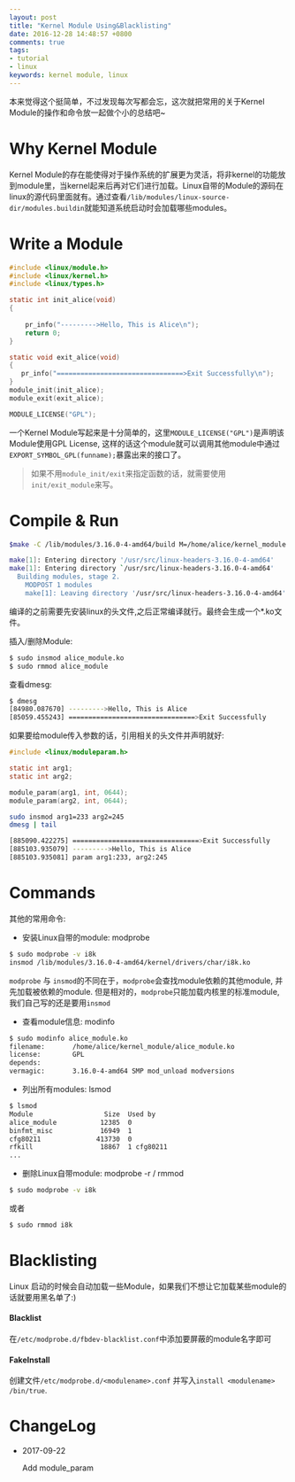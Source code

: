 ```yaml
---
layout: post
title: "Kernel Module Using&Blacklisting"
date: 2016-12-28 14:48:57 +0800
comments: true
tags:
- tutorial
- linux
keywords: kernel module, linux
---
```


本来觉得这个挺简单，不过发现每次写都会忘，这次就把常用的关于Kernel Module的操作和命令放一起做个小的总结吧~

<!-- more -->

# Why Kernel Module

Kernel Module的存在能使得对于操作系统的扩展更为灵活，将非kernel的功能放到module里，当kernel起来后再对它们进行加载。Linux自带的Module的源码在linux的源代码里面就有。通过查看`/lib/modules/linux-source-dir/modules.buildin`就能知道系统启动时会加载哪些modules。

# Write a Module

```c alice_module.c https://github.com/SilentAlice/BlogExamples/blob/master/kernel_module/alice_module.c source
#include <linux/module.h>
#include <linux/kernel.h>
#include <linux/types.h>

static int init_alice(void)
{
    
    pr_info("--------->Hello, This is Alice\n");
    return 0;
}

static void exit_alice(void)
{
   pr_info("================================>Exit Successfully\n");
}
module_init(init_alice);
module_exit(exit_alice);

MODULE_LICENSE("GPL");
```

一个Kernel Module写起来是十分简单的，这里`MODULE_LICENSE("GPL")`是声明该Module使用GPL License, 这样的话这个module就可以调用其他module中通过`EXPORT_SYMBOL_GPL(funname);`暴露出来的接口了。

> 如果不用`module_init/exit`来指定函数的话，就需要使用`init/exit_module`来写。

# Compile & Run

```sh
$make -C /lib/modules/3.16.0-4-amd64/build M=/home/alice/kernel_module modules

make[1]: Entering directory '/usr/src/linux-headers-3.16.0-4-amd64'
make[1]: Entering directory `/usr/src/linux-headers-3.16.0-4-amd64'
  Building modules, stage 2.
    MODPOST 1 modules
    make[1]: Leaving directory '/usr/src/linux-headers-3.16.0-4-amd64'
```

编译的之前需要先安装linux的头文件,之后正常编译就行。最终会生成一个\*.ko文件。

插入/删除Module:

```sh
$ sudo insmod alice_module.ko
$ sudo rmmod alice_module
```

查看dmesg:

```sh
$ dmesg
[84980.087670] --------->Hello, This is Alice
[85059.455243] ================================>Exit Successfully
```

如果要给module传入参数的话，引用相关的头文件并声明就好:

```c
#include <linux/moduleparam.h>

static int arg1;
static int arg2;

module_param(arg1, int, 0644);
module_param(arg2, int, 0644);
```

```sh
sudo insmod arg1=233 arg2=245
dmesg | tail

[885090.422275] ================================>Exit Successfully
[885103.935079] --------->Hello, This is Alice
[885103.935081] param arg1:233, arg2:245
```

# Commands

其他的常用命令:

* 安装Linux自带的module: modprobe
```sh
$ sudo modprobe -v i8k
insmod /lib/modules/3.16.0-4-amd64/kernel/drivers/char/i8k.ko
```

`modprobe` 与 `insmod`的不同在于，`modprobe`会查找module依赖的其他module, 并先加载被依赖的module. 但是相对的，`modprobe`只能加载内核里的标准module, 我们自己写的还是要用`insmod`

* 查看module信息: modinfo
```sh
$ sudo modinfo alice_module.ko
filename:       /home/alice/kernel_module/alice_module.ko
license:        GPL
depends:
vermagic:       3.16.0-4-amd64 SMP mod_unload modversions
```

* 列出所有modules: lsmod
```sh
$ lsmod
Module                  Size  Used by
alice_module           12385  0
binfmt_misc            16949  1
cfg80211              413730  0
rfkill                 18867  1 cfg80211
...
```

* 删除Linux自带module: modprobe -r / rmmod
```sh
$ sudo modprobe -v i8k
```

  或者

```sh
$ sudo rmmod i8k
```

# Blacklisting

Linux 启动的时候会自动加载一些Module，如果我们不想让它加载某些module的话就要用黑名单了:)

#### Blacklist
在`/etc/modprobe.d/fbdev-blacklist.conf`中添加要屏蔽的module名字即可

#### FakeInstall
创建文件`/etc/modprobe.d/<modulename>.conf` 并写入`install <modulename> /bin/true`.


# ChangeLog

* 2017-09-22

    Add module_param
